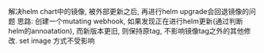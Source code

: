 
解决helm chart中的镜像, 被外部更新之后, 再进行helm upgrade会回退镜像的问题
思路: 创建一个mutating webhook, 如果发现正在进行helm更新(通过判断helm的annoatation), 而新版本更旧, 则保持原tag, 不影响镜像tag之外的其他修改. set image 方式不受影响
